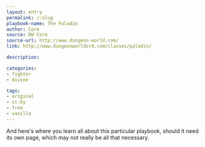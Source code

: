 ```yaml
---
layout: entry
permalink: /:slug
playbook-name: The Paladin
author: Core
source: DW Core
source-url: http://www.dungeon-world.com/
link: http://www.dungeonworldsrd.com/classes/paladin/

description:

categories:
- fighter
- divine

tags:
- original
- cc-by
- free
- vanilla
---
```


And here's where you learn all about this particular playbook, should it need its own page, which may not really be all that necessary.
